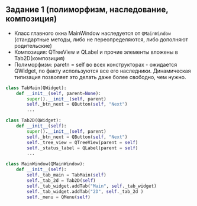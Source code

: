 ## Задание 1 (полиморфизм, наследование, композиция)

- Класс главного окна MainWindow наследуется от `QMainWindow` (стандартные методы, либо не переопределяются, либо дополняют родительские)
- Композиция: QTreeView и QLabel и прочие элементы вложены в Tab2D(композиция)
- Полиморфизм: paretn = self во всех конструкторах - ожидается QWidget, по факту используются все его наследники. Динамическая типизация позволяет это делать даже более свободно, чем нужно.
```python
class TabMain(QWidget):
    def __init__(self, parent=None):
	    super().__init__(self, parent)
        self._btn_next = QButton(self, "Next")
        ...

class Tab2D(QWidget):
    def __init__(self):
        super().__init__(self, parent)
        self._btn_next = QButton(self, "Next")
        self._tree_view = QTreeView(parent = self)
        self._status_label = QLabel(parent = self)
        ...

class MainWindow(QMainWindow):
    def __init__(self):
        self._tab_main = TabMain(self)
        self._tab_2d = Tab2D(self)
        self._tab_widget.addTab("Main", self._tab_widget)
        self._tab_widget.addTab("2D", self._tab_2d )
        self._menu = QMenu(self)
```
